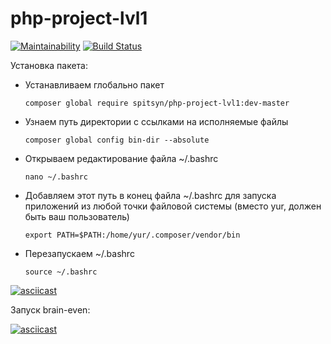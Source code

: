 # php-project-lvl1
[![Maintainability](https://api.codeclimate.com/v1/badges/27bcc9e38fe1b32f0d50/maintainability)](https://codeclimate.com/github/yuriySpitsyn/php-project-lvl1/maintainability)
[![Build Status](https://travis-ci.org/yuriySpitsyn/php-project-lvl1.svg?branch=master)](https://travis-ci.org/yuriySpitsyn/php-project-lvl1)

Установка пакета:

- Устанавливаем глобально пакет
	 
	`composer global require spitsyn/php-project-lvl1:dev-master`
	
- Узнаем путь директории с ссылками на исполняемые файлы

	`composer global config bin-dir --absolute`

- Открываем редактирование файла ~/.bashrc

	`nano ~/.bashrc`

- Добавляем этот путь в конец файла ~/.bashrc для запуска приложений из любой точки файловой системы (вместо yur, должен быть ваш пользователь)

	`export PATH=$PATH:/home/yur/.composer/vendor/bin`
 
- Перезапускаем ~/.bashrc

	`source ~/.bashrc`
	
[![asciicast](https://asciinema.org/a/sPQeg2n0dXik5h7DObGWmLImd.svg)](https://asciinema.org/a/sPQeg2n0dXik5h7DObGWmLImd)

Запуск brain-even:

[![asciicast](https://asciinema.org/a/cAU5ITvOiE8RfrHykkuR8LYZW.svg)](https://asciinema.org/a/cAU5ITvOiE8RfrHykkuR8LYZW)
